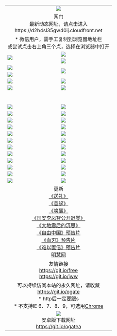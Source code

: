 ﻿<table>
  <tr></tr>
  <tr><td colspan=2 align=center><img src="https://cloud.githubusercontent.com/assets/11880933/13434984/f430fae2-e012-11e5-814f-c2df1e82b247.jpg" /></td></tr>
  <tr><td colspan=2 align=center>网门<br>最新动态网址，请点击进入
<br>https://d2h4sl35gw40ij.cloudfront.net
    </td>
  </tr>
  <tr>
    <td colspan=2 align=center>* 微信用户，需手工复制到浏览器地址栏<br>或尝试点击右上角三个点，选择在浏览器中打开
    <!--br>* IE6打开动态网址须在选项中勾选TLS 1.0--></td>
  </tr>
  <tr>
    <td rowspan=2><a href="https://d2h4sl35gw40ij.cloudfront.net/ogUP.aspx?name=11DKC.mp4&list=11DKC" target="_blank"><img src="https://d2h4sl35gw40ij.cloudfront.net/Up/11DKC1.jpg" /></a></td> 
    <td><div><a href="https://d2h4sl35gw40ij.cloudfront.net/ogUP.aspx?name=LRWS.mp4&list=LRWS" target="_blank"><img src="https://d2h4sl35gw40ij.cloudfront.net/Up/LRWS.jpg" /></a></td>
   </tr>
  <tr>
    <td><a href="https://d2h4sl35gw40ij.cloudfront.net/ogNiceVedio.aspx" target="_blank"><img src="https://d2h4sl35gw40ij.cloudfront.net/Up/11TGKDY.jpg" /></a></td>
  </tr>
  <tr>
    <td><a href="https://d2h4sl35gw40ij.cloudfront.net/ogUP.aspx?name=JQR.mp4&count=2" target="_blank"><img src="https://d2h4sl35gw40ij.cloudfront.net/Up/JQR.jpg" /></a></td>   
    <td rowspan=2><a href="https://d2h4sl35gw40ij.cloudfront.net/ogUP.aspx?name=JP.mp4&count=9" target="_blank"><img src="https://d2h4sl35gw40ij.cloudfront.net/Up/JP.jpg" /></td>
  </tr>
  <tr>
    <td><a href="https://d2h4sl35gw40ij.cloudfront.net/ogUP.aspx?name=WH.mp4" target="_blank"><img src="https://d2h4sl35gw40ij.cloudfront.net/Up/WH.jpg" /></a></td>
  </tr>
  <tr>
    <td><a href="https://d2h4sl35gw40ij.cloudfront.net/ogUP.aspx?name=SSZJ.mp4&list=SSZJ" target="_blank"><img src="https://d2h4sl35gw40ij.cloudfront.net/Up/SSZJ.jpg" /></a></td>
    <td><a href="https://d2h4sl35gw40ij.cloudfront.net/ogUP.aspx?name=WLSH.mp4&count=2" target="_blank"><img src="https://d2h4sl35gw40ij.cloudfront.net/Up/WLSH.jpg" /></a</td>
  </tr>
  <tr>
    <td><a href="https://d2h4sl35gw40ij.cloudfront.net/ogUP.aspx?name=ZY.mp4&count=2015|16" target="_blank"><img src="https://d2h4sl35gw40ij.cloudfront.net/Up/ZY.jpg" /></a</td>
    <td><a href="https://d2h4sl35gw40ij.cloudfront.net/ogUP.aspx?name=XTFY.mp4&count=B|2,A|24" target="_blank"><img src="https://d2h4sl35gw40ij.cloudfront.net/Up/XTFY.jpg" /></a></td>
  </tr>
  <tr height="40">
  </tr>
  <tr>
    <td><a href="https://d2h4sl35gw40ij.cloudfront.net/ogUP.aspx?name=4EE/QQ.mp4&list=4EEQQ" target="_blank"><img src="https://d2h4sl35gw40ij.cloudfront.net/Up/4EE/QQ0.jpg"/></a></td>
    <td><a href="https://d2h4sl35gw40ij.cloudfront.net/ogUP.aspx?name=4EE/HQ.mp4&list=4EEHQ" target="_blank"><img src="https://d2h4sl35gw40ij.cloudfront.net/Up/4EE/HQ0.jpg"/></a></td>
  </tr>
  <tr>
    <td><a href="https://d2h4sl35gw40ij.cloudfront.net/ogUP.aspx?name=4EE/ZG.mp4&list=4EEZG" target="_blank"><img src="https://d2h4sl35gw40ij.cloudfront.net/Up/4EE/ZG0.jpg"/></a></td>
    <td><a href="https://d2h4sl35gw40ij.cloudfront.net/ogUP.aspx?name=4EE/DJ.mp4&list=4EEDJ" target="_blank"><img src="https://d2h4sl35gw40ij.cloudfront.net/Up/4EE/DJ0.jpg"/></a></td>
  </tr>
  <tr>
    <td><a href="https://d2h4sl35gw40ij.cloudfront.net/ogUP.aspx?name=4EE/GX.mp4&list=4EEGX" target="_blank"><img src="https://d2h4sl35gw40ij.cloudfront.net/Up/4EE/GX0.jpg"/></a></td>
    <td><a href="https://d2h4sl35gw40ij.cloudfront.net/ogUP.aspx?name=4EE/HD.mp4&list=4EEHD" target="_blank"><img src="https://d2h4sl35gw40ij.cloudfront.net/Up/4EE/HD0.jpg"/></a></td>
  </tr>
  <tr>
    <td><a href="https://d2h4sl35gw40ij.cloudfront.net/ogUP.aspx?name=4EE/TX.mp4&list=4EETX" target="_blank"><img src="https://d2h4sl35gw40ij.cloudfront.net/Up/4EE/TX0.jpg"/></a></td>
    <td><a href="https://d2h4sl35gw40ij.cloudfront.net/ogUP.aspx?name=4EE/WZ.mp4&list=4EEWZ" target="_blank"><img src="https://d2h4sl35gw40ij.cloudfront.net/Up/4EE/WZ0.jpg"/></a></td>
  </tr>
  <tr>
    <td><a href="https://d2h4sl35gw40ij.cloudfront.net/onUP.aspx?name=https://d1ni6yqhqrtjo7.cloudfront.net/" target="_blank"><img src="https://d2h4sl35gw40ij.cloudfront.net/Up/0DTW.jpg"/></a></td>
    <td><a href="https://d2h4sl35gw40ij.cloudfront.net/onUP.aspx?name=https://d240ns8up8earz.cloudfront.net/acenter/" target="_blank"><img src="https://d2h4sl35gw40ij.cloudfront.net/Up/0TDW.jpg" /></a></td>
  </tr>
  <tr>
    <td><a href="https://d2h4sl35gw40ij.cloudfront.net/onUP.aspx?name=https://d4508d6vomz2p.cloudfront.net/gb/nsc413.htm" target="_blank"><img src="https://d2h4sl35gw40ij.cloudfront.net/Up/0DJY.jpg" /></a></td>
    <td><a href="https://d2h4sl35gw40ij.cloudfront.net/onUP.aspx?name=https://d4apjbhkuxer1.cloudfront.net/xtr/gb/prog204.html" target="_blank"><img src="https://d2h4sl35gw40ij.cloudfront.net/Up/0XTR.jpg" /></a></td>
  </tr>
  <tr>
    <td><a href="https://d2h4sl35gw40ij.cloudfront.net/onUP.aspx?name=https://d3aj00iefsmfgc.cloudfront.net/" target="_blank"><img src="https://d2h4sl35gw40ij.cloudfront.net/Up/0MHW.jpg" /></a></td>
    <td><a href="https://d2h4sl35gw40ij.cloudfront.net/onUP.aspx?name=https://d20wz7qt14x5d2.cloudfront.net/" target="_blank"><img src="https://d2h4sl35gw40ij.cloudfront.net/Up/0ZJW.jpg" /></a></td>
  </tr>
  <tr>
    <td><a href="https://d2h4sl35gw40ij.cloudfront.net/ogUP.aspx?name=0FG.zip" target="_blank"><img src="https://d2h4sl35gw40ij.cloudfront.net/Up/0FG.jpg" /></a></td>
    <td><a href="https://d2h4sl35gw40ij.cloudfront.net/ogUP.aspx?name=0FGA.apk" target="_blank"><img src="https://d2h4sl35gw40ij.cloudfront.net/Up/0FGA.jpg" /></a></td>
  </tr>
  <tr>
    <td><a href="https://d2h4sl35gw40ij.cloudfront.net/ogUP.aspx?name=0U.zip" target="_blank"><img src="https://d2h4sl35gw40ij.cloudfront.net/Up/0U.jpg" /></a></td>
    <td><a href="https://d2h4sl35gw40ij.cloudfront.net/ogUP.aspx?name=0UA.apk" target="_blank"><img src="https://d2h4sl35gw40ij.cloudfront.net/Up/0UA.jpg" /></a></td>
  </tr>
  <tr>
    <td><a href="https://d2h4sl35gw40ij.cloudfront.net/ogUP.aspx?name=0iPPOTV.zip" target="_blank"><img src="https://d2h4sl35gw40ij.cloudfront.net/Up/0iPPOTV.jpg" /></a></td>
    <td><a href="https://d2h4sl35gw40ij.cloudfront.net/ogUP.aspx?name=0iNTD.apk" target="_blank"><img src="https://d2h4sl35gw40ij.cloudfront.net/Up/0iNTD.jpg" /></a></td>
  </tr>
  <tr>
    <td><a href="https://d2h4sl35gw40ij.cloudfront.net/ogNice.aspx" target="_blank"><img src="https://d2h4sl35gw40ij.cloudfront.net/Up/0WCYY.jpg" /></a></td>
    <td><a href="https://d2h4sl35gw40ij.cloudfront.net/onCO.aspx?list=XWPL&mode=" target="_blank"><img src="https://d2h4sl35gw40ij.cloudfront.net/Up/0WZTT.jpg" /></a></td> 
  </tr>
  <tr>
    <td><a href="https://d2h4sl35gw40ij.cloudfront.net/ogDY.aspx" target="_blank"><img src="https://d2h4sl35gw40ij.cloudfront.net/Up/0FK.jpg" /></a></td>
    <td><a href="https://d2h4sl35gw40ij.cloudfront.net/ogST.aspx" target="_blank"><img src="https://d2h4sl35gw40ij.cloudfront.net/Up/0ST.jpg" /></a></td> 
  </tr>
  <tr>
    <td colspan=2 align=center>更新<br>
      <a href="https://d2h4sl35gw40ij.cloudfront.net/ogUP.aspx?name=4ESL.mp4" target="_blank">《送礼》</a><br>
      <a href="https://d2h4sl35gw40ij.cloudfront.net/ogUP.aspx?name=4ESY.mp4" target="_blank">《善缘》</a><br>
      <a href="https://d2h4sl35gw40ij.cloudfront.net/ogUP.aspx?name=4EHX.mp4" target="_blank">《唤醒》</a><br>
      <a href="https://d2h4sl35gw40ij.cloudfront.net/ogUP.aspx?name=4LFZ.mp4" target="_blank">《国安李凤智公开退党》</a><br>
      <a href="https://d2h4sl35gw40ij.cloudfront.net/ogUP.aspx?name=4DDZHDCS.mp4" target="_blank">《大地震后的沉思》</a><br>
      <a href="https://d2h4sl35gw40ij.cloudfront.net/ogUP.aspx?name=11ZYZG0.mp4" target="_blank">《自由中国》预告片</a><br>
      <a href="https://d2h4sl35gw40ij.cloudfront.net/ogUP.aspx?name=11XR.mp4" target="_blank">《血刃》预告片</a><br>
      <a href="https://d2h4sl35gw40ij.cloudfront.net/ogUP.aspx?name=11NYZX.mp4&count=2" target="_blank">《难以置信》预告片</a><br>
      <a href="https://d2h4sl35gw40ij.cloudfront.net/onUP.aspx?name=https://www.minghui.org/" target="_blank">明慧网</a>
    </td>
  </tr>
  <tr>
    <td colspan=2 align=center>友情链接<br>
      <a href="https://d2h4sl35gw40ij.cloudfront.net/onUP.aspx?name=https://git.io/free" target="_blank">https://git.io/free</a><br>
      <a href="https://d2h4sl35gw40ij.cloudfront.net/onUP.aspx?name=https://git.io/jww" target="_blank">https://git.io/jww</a></td>
    </td>
  </tr>
  <tr>
    <td colspan=2 align=center>可以持续访问本站的永久网址，请收藏<br/><a href="https://git.io/ogate" target="_blank">https://git.io/ogate</a><br/>* http后一定要跟s<br/>* 不支持IE 6、7、8、9，可选用<a href="https://d2h4sl35gw40ij.cloudfront.net/ogUP.aspx?name=0ChromePortable.zip">Chrome</a></td>
  </tr>
  <tr>
    <td colspan=2 align=center><a href="https://d2h4sl35gw40ij.cloudfront.net/ogUP.aspx?name=0oGate.apk" target="_blank"><img src="https://cloud.githubusercontent.com/assets/11880933/13720399/75e143ee-e842-11e5-9f0a-1421f423c80f.jpg" /></a><br>安卓版下载网址<br><a href="https://git.io/ogatea">https://git.io/ogatea</a></td>
  </tr>
  <!--tr>
    <td colspan=2 align=center>可能失效的动态网址
    </td>
  </tr-->
</table>
